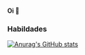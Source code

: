 #### Oi 👋

### Habildades
[![Anurag's GitHub stats](https://github-readme-stats.vercel.app/api?username=eduarda-frontend&show_icons=true&theme=tokyonight)](https://github.com/anuraghazra/github-readme-stats)
